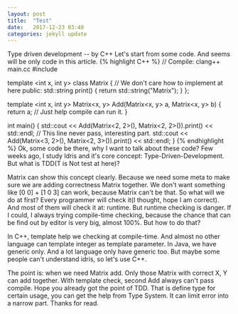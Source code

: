 ```yaml
---
layout: post
title:  "Test"
date:   2017-12-23 03:40
categories: jekyll update
---
```


Type driven development -- by C++
Let's start from some code. And seems will be only code in this article.
{% highlight C++ %}
// Compile: clang++ main.cc
#include <iostream>

template <int x, int y> class Matrix {
  // We don't care how to implement at here
public:
  std::string print() { return std::string("Matrix"); }
};

template <int x, int y> Matrix<x, y> Add(Matrix<x, y> a, Matrix<x, y> b) {
  return a; // Just help compile can run it.
}

int main() {
  std::cout << Add(Matrix<2, 2>(), Matrix<2, 2>()).print() << std::endl;
  // This line never pass, interesting part.
  std::cout << Add(Matrix<3, 2>(), Matrix<2, 3>()).print() << std::endl;
}
{% endhighlight %}
Ok, some code be there, why I want to talk about these code?
Few weeks ago, I study Idris and it's core concept: Type-Driven-Development.
But what is TDD(T is Not test at here)?

Matrix can show this concept clearly. Because we need some meta to make sure we are adding correctness Matrix together.
We don't want something like [0 0] + [1 0 3] can work, because Matrix can't be that.
So what will we do at first? Every programmer will check it(I thought, hope I am correct). And most of them will check it at: runtime. But runtime checking is danger. If I could, I always trying compile-time checking, because the chance that can be find out by editor is very big, almost 100%. But how to do that?

In C++, template help we checking at compile-time.
And almost no other language can template integer as template parameter. In Java, we have generic only. And a lot language only have generic too.
But maybe some people can't understand idris, so let's use C++.

The point is: when we need Matrix add. Only those Matrix with correct X, Y can add together.
With template check, second Add always can't pass compile.
Hope you already got the point of TDD.
That is  define type for certain usage, you can get the help from Type System.
It can limit error into a narrow part.
Thanks for read.